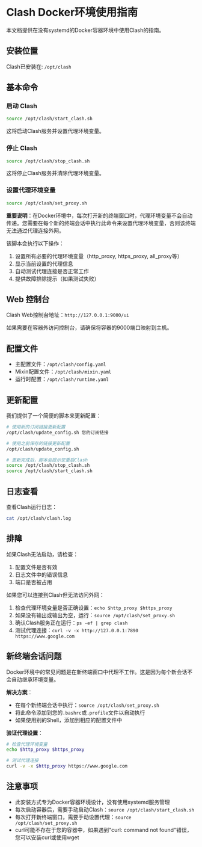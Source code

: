 # Clash Docker环境使用指南

本文档提供在没有systemd的Docker容器环境中使用Clash的指南。

## 安装位置

Clash已安装在: `/opt/clash`

## 基本命令

### 启动 Clash
```bash
source /opt/clash/start_clash.sh
```
这将启动Clash服务并设置代理环境变量。

### 停止 Clash
```bash
source /opt/clash/stop_clash.sh
```
这将停止Clash服务并清除代理环境变量。

### 设置代理环境变量
```bash
source /opt/clash/set_proxy.sh
```

**重要说明**：在Docker环境中，每次打开新的终端窗口时，代理环境变量不会自动传递。您需要在每个新的终端会话中执行此命令来设置代理环境变量，否则该终端无法通过代理连接外网。

该脚本会执行以下操作：
1. 设置所有必要的代理环境变量（http_proxy, https_proxy, all_proxy等）
2. 显示当前设置的代理信息
3. 自动测试代理连接是否正常工作
4. 提供故障排除提示（如果测试失败）

## Web 控制台

Clash Web控制台地址：`http://127.0.0.1:9000/ui`

如果需要在容器外访问控制台，请确保将容器的9000端口映射到主机。

## 配置文件

- 主配置文件：`/opt/clash/config.yaml`
- Mixin配置文件：`/opt/clash/mixin.yaml`
- 运行时配置：`/opt/clash/runtime.yaml`

## 更新配置

我们提供了一个简便的脚本来更新配置：

```bash
# 使用新的订阅链接更新配置
/opt/clash/update_config.sh 您的订阅链接

# 使用之前保存的链接更新配置
/opt/clash/update_config.sh

# 更新完成后，脚本会提示您重启Clash
source /opt/clash/stop_clash.sh
source /opt/clash/start_clash.sh
```

## 日志查看

查看Clash运行日志：
```bash
cat /opt/clash/clash.log
```

## 排障

如果Clash无法启动，请检查：
1. 配置文件是否有效
2. 日志文件中的错误信息
3. 端口是否被占用

如果您可以连接到Clash但无法访问外网：
1. 检查代理环境变量是否正确设置：`echo $http_proxy $https_proxy`
2. 如果没有输出或输出为空，运行：`source /opt/clash/set_proxy.sh`
3. 确认Clash服务正在运行：`ps -ef | grep clash`
4. 测试代理连接：`curl -v -x http://127.0.0.1:7890 https://www.google.com`

## 新终端会话问题

Docker环境中的常见问题是在新终端窗口中代理不工作。这是因为每个新会话不会自动继承环境变量。

**解决方案**：
- 在每个新终端会话中执行：`source /opt/clash/set_proxy.sh`
- 将此命令添加到您的`.bashrc`或`.profile`文件以自动执行
- 如果使用别的Shell，添加到相应的配置文件中

**验证代理设置**：
```bash
# 检查代理环境变量
echo $http_proxy $https_proxy

# 测试代理连接
curl -v -x $http_proxy https://www.google.com
```

## 注意事项

- 此安装方式专为Docker容器环境设计，没有使用systemd服务管理
- 每次启动容器后，需要手动启动Clash：`source /opt/clash/start_clash.sh`
- 每次打开新终端窗口，需要手动设置代理：`source /opt/clash/set_proxy.sh`
- curl可能不存在于您的容器中，如果遇到"curl: command not found"错误，您可以安装curl或使用wget